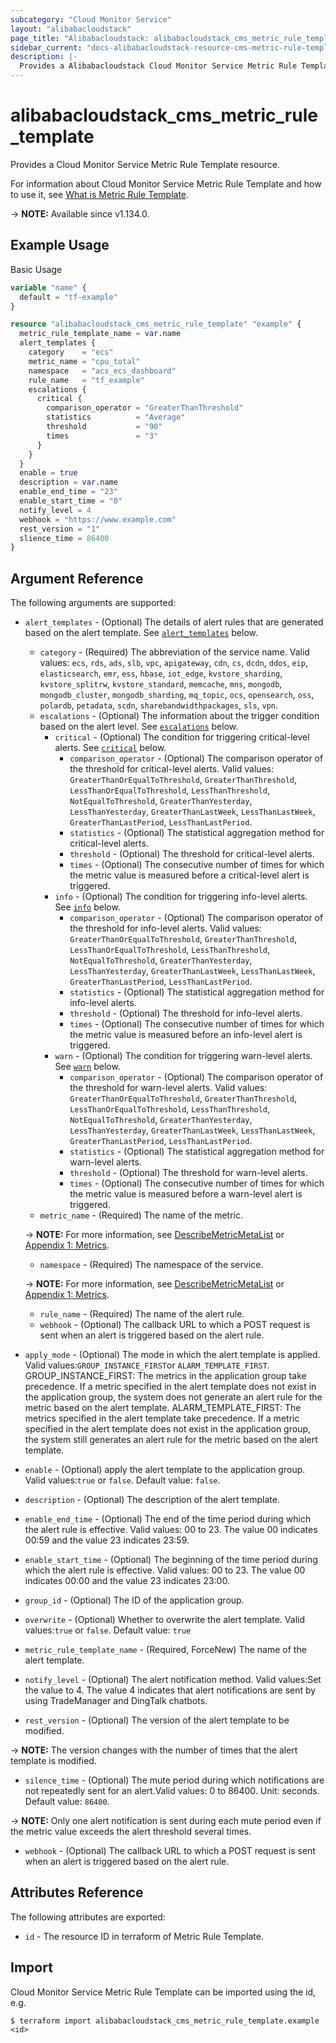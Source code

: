 ```yaml
---
subcategory: "Cloud Monitor Service"
layout: "alibabacloudstack"
page_title: "Alibabacloudstack: alibabacloudstack_cms_metric_rule_template"
sidebar_current: "docs-alibabacloudstack-resource-cms-metric-rule-template"
description: |-
  Provides a Alibabacloudstack Cloud Monitor Service Metric Rule Template resource.
---
```


# alibabacloudstack_cms_metric_rule_template

Provides a Cloud Monitor Service Metric Rule Template resource.

For information about Cloud Monitor Service Metric Rule Template and how to use it, see [What is Metric Rule Template](https://www.alibabacloud.com/help/en/cloudmonitor/latest/createmetricruletemplate).

-> **NOTE:** Available since v1.134.0.

## Example Usage

Basic Usage

```terraform
variable "name" {
  default = "tf-example"
}

resource "alibabacloudstack_cms_metric_rule_template" "example" {
  metric_rule_template_name = var.name
  alert_templates {
    category    = "ecs"
    metric_name = "cpu_total"
    namespace   = "acs_ecs_dashboard"
    rule_name   = "tf_example"
    escalations {
      critical {
        comparison_operator = "GreaterThanThreshold"
        statistics          = "Average"
        threshold           = "90"
        times               = "3"
      }
    }
  }
  enable = true
  description = var.name
  enable_end_time = "23"
  enable_start_time = "0"
  notify_level = 4
  webhook = "https://www.example.com"
  rest_version = "1"
  slience_time = 86400
}
```

## Argument Reference

The following arguments are supported:

* `alert_templates` - (Optional) The details of alert rules that are generated based on the alert template. See [`alert_templates`](#alert_templates) below. 
  * `category` - (Required) The abbreviation of the service name. Valid values: `ecs`, `rds`, `ads`, `slb`, `vpc`, `apigateway`, `cdn`, `cs`, `dcdn`, `ddos`, `eip`, `elasticsearch`, `emr`, `ess`, `hbase`, `iot_edge`, `kvstore_sharding`, `kvstore_splitrw`, `kvstore_standard`, `memcache`, `mns`, `mongodb`, `mongodb_cluster`, `mongodb_sharding`, `mq_topic`, `ocs`, `opensearch`, `oss`, `polardb`, `petadata`, `scdn`, `sharebandwidthpackages`, `sls`, `vpn`.
  * `escalations` - (Optional) The information about the trigger condition based on the alert level. See [`escalations`](#alert_templates-escalations) below. 
    * `critical` - (Optional) The condition for triggering critical-level alerts. See [`critical`](#alert_templates-escalations-critical) below. 
      * `comparison_operator` - (Optional) The comparison operator of the threshold for critical-level alerts. Valid values: `GreaterThanOrEqualToThreshold`, `GreaterThanThreshold`, `LessThanOrEqualToThreshold`, `LessThanThreshold`, `NotEqualToThreshold`, `GreaterThanYesterday`, `LessThanYesterday`, `GreaterThanLastWeek`, `LessThanLastWeek`, `GreaterThanLastPeriod`, `LessThanLastPeriod`.
      * `statistics` - (Optional) The statistical aggregation method for critical-level alerts.
      * `threshold` - (Optional) The threshold for critical-level alerts.
      * `times` - (Optional) The consecutive number of times for which the metric value is measured before a critical-level alert is triggered.
    * `info` - (Optional) The condition for triggering info-level alerts. See [`info`](#alert_templates-escalations-info) below. 
      * `comparison_operator` - (Optional) The comparison operator of the threshold for info-level alerts. Valid values: `GreaterThanOrEqualToThreshold`, `GreaterThanThreshold`, `LessThanOrEqualToThreshold`, `LessThanThreshold`, `NotEqualToThreshold`, `GreaterThanYesterday`, `LessThanYesterday`, `GreaterThanLastWeek`, `LessThanLastWeek`, `GreaterThanLastPeriod`, `LessThanLastPeriod`.
      * `statistics` - (Optional) The statistical aggregation method for info-level alerts.
      * `threshold` - (Optional) The threshold for info-level alerts.
      * `times` - (Optional) The consecutive number of times for which the metric value is measured before an info-level alert is triggered.
    * `warn` - (Optional) The condition for triggering warn-level alerts. See [`warn`](#alert_templates-escalations-warn) below. 
      * `comparison_operator` - (Optional) The comparison operator of the threshold for warn-level alerts. Valid values: `GreaterThanOrEqualToThreshold`, `GreaterThanThreshold`, `LessThanOrEqualToThreshold`, `LessThanThreshold`, `NotEqualToThreshold`, `GreaterThanYesterday`, `LessThanYesterday`, `GreaterThanLastWeek`, `LessThanLastWeek`, `GreaterThanLastPeriod`, `LessThanLastPeriod`.
      * `statistics` - (Optional) The statistical aggregation method for warn-level alerts.
      * `threshold` - (Optional) The threshold for warn-level alerts.
      * `times` - (Optional) The consecutive number of times for which the metric value is measured before a warn-level alert is triggered.
  * `metric_name` - (Required) The name of the metric.
  
  -> **NOTE:** For more information, see [DescribeMetricMetaList](https://www.alibabacloud.com/help/doc-detail/98846.htm) or [Appendix 1: Metrics](https://www.alibabacloud.com/help/doc-detail/28619.htm).
  * `namespace` - (Required) The namespace of the service.
  
  -> **NOTE:** For more information, see [DescribeMetricMetaList](https://www.alibabacloud.com/help/doc-detail/98846.htm) or [Appendix 1: Metrics](https://www.alibabacloud.com/help/doc-detail/28619.htm).
  * `rule_name` - (Required) The name of the alert rule.
  * `webhook` - (Optional) The callback URL to which a POST request is sent when an alert is triggered based on the alert rule.
* `apply_mode` - (Optional) The mode in which the alert template is applied. Valid values:`GROUP_INSTANCE_FIRST`or `ALARM_TEMPLATE_FIRST`. GROUP_INSTANCE_FIRST: The metrics in the application group take precedence. If a metric specified in the alert template does not exist in the application group, the system does not generate an alert rule for the metric based on the alert template. ALARM_TEMPLATE_FIRST: The metrics specified in the alert template take precedence. If a metric specified in the alert template does not exist in the application group, the system still generates an alert rule for the metric based on the alert template.
* `enable` - (Optional) apply the alert template to the application group. Valid values:`true` or `false`. Default value: `false`.
* `description` - (Optional) The description of the alert template.
* `enable_end_time` - (Optional) The end of the time period during which the alert rule is effective. Valid values: 00 to 23. The value 00 indicates 00:59 and the value 23 indicates 23:59.
* `enable_start_time` - (Optional) The beginning of the time period during which the alert rule is effective. Valid values: 00 to 23. The value 00 indicates 00:00 and the value 23 indicates 23:00.
* `group_id` - (Optional) The ID of the application group.
* `overwrite` - (Optional) Whether to overwrite the alert template. Valid values:`true` or `false`. Default value: `true`
* `metric_rule_template_name` - (Required, ForceNew) The name of the alert template.
* `notify_level` - (Optional) The alert notification method. Valid values:Set the value to 4. The value 4 indicates that alert notifications are sent by using TradeManager and DingTalk chatbots.
* `rest_version` - (Optional) The version of the alert template to be modified.

-> **NOTE:** The version changes with the number of times that the alert template is modified.
* `silence_time` - (Optional) The mute period during which notifications are not repeatedly sent for an alert.Valid values: 0 to 86400. Unit: seconds. Default value: `86400`.

-> **NOTE:** Only one alert notification is sent during each mute period even if the metric value exceeds the alert threshold several times.
* `webhook` - (Optional) The callback URL to which a POST request is sent when an alert is triggered based on the alert rule.



## Attributes Reference

The following attributes are exported:

* `id` - The resource ID in terraform of Metric Rule Template.

## Import

Cloud Monitor Service Metric Rule Template can be imported using the id, e.g.

```shell
$ terraform import alibabacloudstack_cms_metric_rule_template.example <id>
```
